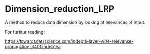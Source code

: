 # Dimension_reduction_LRP
A method to reduce data dimension by looking at relevances of input.

For furthur reading :

https://towardsdatascience.com/indepth-layer-wise-relevance-propagation-340f95deb1ea
